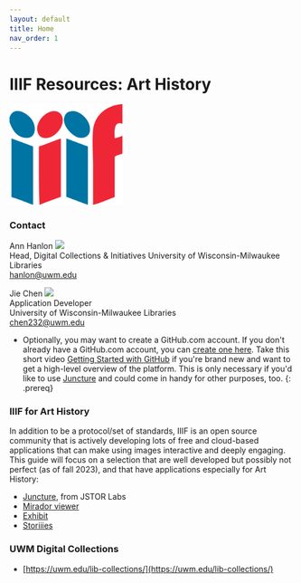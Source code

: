 ```yaml
---
layout: default
title: Home
nav_order: 1
---
```

# IIIF Resources: Art History
<img src="assets/images/iiif_notext.png" width="200">


### Contact

Ann Hanlon <a href='https://github.com/annhanlon' target='_blank'><img src='content/img/GitHub-Mark-custom.svg' style='width:15px; padding:0; border:none !important;'></a>  
Head, Digital Collections & Initiatives 
University of Wisconsin-Milwaukee Libraries  
[hanlon@uwm.edu](mailto:hanlon@uwm.edu)  



Jie Chen <a href='https://github.com/greatfog' target='_blank'><img src='content/img/GitHub-Mark-custom.svg' style='width:15px; padding:0; border:none !important;'></a>  
Application Developer  
University of Wisconsin-Milwaukee Libraries    
[chen232@uwm.edu](mailto:chen232@uwm.edu)


- Optionally, you may want to create a GitHub.com account. If you don't already have a GitHub.com account, you can [create one here](https://github.com/join). Take this short video [Getting Started with GitHub](https://youtu.be/noZnOSpcjYY) if you're brand new and want to get a high-level overview of the platform. This is only necessary if you'd like to use [Juncture](https://labs.jstor.org/projects/juncture/) and could come in handy for other purposes, too.
{: .prereq}

### IIIF for Art History

In addition to be a protocol/set of standards, IIIF is an open source community that is actively developing lots of free and cloud-based applications that can make using images interactive and deeply engaging. This guide will focus on a selection that are well developed but possibly not perfect (as of fall 2023), and that have applications especially for Art History:
- [Juncture](https://labs.jstor.org/projects/juncture/), from JSTOR Labs
- [Mirador viewer](https://projectmirador.org/)
- [Exhibit](https://www.exhibit.so/)
- [Storiiies](https://storiiies.cogapp.com/)


### UWM Digital Collections

- [https://uwm.edu/lib-collections/](https://uwm.edu/lib-collections/)




